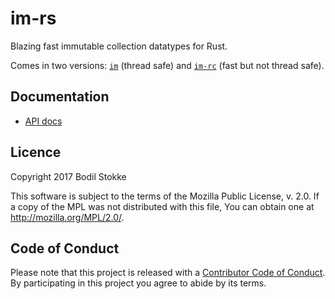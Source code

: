 # im-rs

Blazing fast immutable collection datatypes for Rust.

Comes in two versions: [`im`](https://crates.io/crates/im) (thread safe) and
[`im-rc`](https://crates.io/crates/im-rc) (fast but not thread safe).

## Documentation

* [API docs](https://docs.rs/im/)

## Licence

Copyright 2017 Bodil Stokke

This software is subject to the terms of the Mozilla Public
License, v. 2.0. If a copy of the MPL was not distributed with this
file, You can obtain one at http://mozilla.org/MPL/2.0/.

## Code of Conduct

Please note that this project is released with a [Contributor Code of
Conduct][coc]. By participating in this project you agree to abide by its
terms.

[coc]: https://github.com/bodil/im-rs/blob/master/CODE_OF_CONDUCT.md
